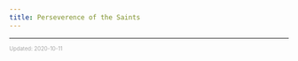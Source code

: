 ```yaml
---
title: Perseverence of the Saints
---
```


---

<sup><sub><font color="#a6a6a6">Updated: 2020-10-11</font></sub></sup>
